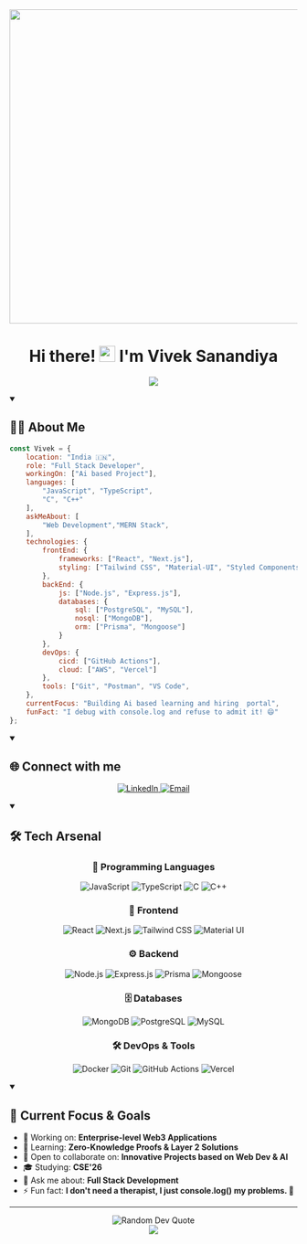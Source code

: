 <div align="center">
  <img src="https://raw.githubusercontent.com/SP-XD/SP-XD/main/images/dev-working_rounded.gif" href="https://github.com/SP-XD" width="550"/><br>
</div>
<!-- Alternative options you can try if the above doesn't work:
<div align="center">
  <img src="https://media.giphy.com/media/M9gbBd9nbDrOTu1Mqx/giphy.gif" width="100"/>
</div>

OR

<div align="center">
  <img src="https://user-images.githubusercontent.com/74038190/225813708-98b745f2-7d22-48cf-9150-083f1b00d6c9.gif" width="500"/>
</div>
-->
<!-- Rest of your README remains the same -->

<h1 align="center">
  Hi there! <img src="https://media.giphy.com/media/hvRJCLFzcasrR4ia7z/giphy.gif" width="28">
  I'm Vivek Sanandiya
</h1>

<p align="center">
  <a href="https://github.com/DenverCoder1/readme-typing-svg">
    <img src="https://readme-typing-svg.herokuapp.com/?lines=🚀%20Full-Stack%20Developer;🌟%20MERN%20Stack%20Expert;Always%20learning%20new%20things&font=Fira%20Code&center=true&width=440&height=45&color=f75c7e&vCenter=true&size=22">
  </a>
</p>
<!-- ===================================================
<p align="center">
  <img src="https://komarev.com/ghpvc/?username=Vivek-787&label=Profile%20views&color=0e75b6&style=flat" alt="Profile views" />
  <img src="https://img.shields.io/github/followers/Vivek-787?label=Followers&style=social" alt="GitHub followers" />
</p>
 -->

<!--
<h2>🏆 GitHub Trophies</h2>
<p align="center">
  <img src="https://github-profile-trophy.vercel.app/?username=Vivek-787&theme=radical&no-frame=false&no-bg=true&margin-w=15&column=-1" width="100%" alt="GitHub Trophies"/>
</p>
 ================================================= -->

<details open>
<summary><h2>👨‍💻 About Me</h2></summary>

```javascript
const Vivek = {
    location: "India 🇮🇳",
    role: "Full Stack Developer",
    workingOn: ["Ai based Project"],
    languages: [
        "JavaScript", "TypeScript",
        "C", "C++"
    ],
    askMeAbout: [
        "Web Development","MERN Stack",
    ],
    technologies: {
        frontEnd: {
            frameworks: ["React", "Next.js"],
            styling: ["Tailwind CSS", "Material-UI", "Styled Components", "CSS3"]
        },
        backEnd: {
            js: ["Node.js", "Express.js"],
            databases: {
                sql: ["PostgreSQL", "MySQL"],
                nosql: ["MongoDB"],
                orm: ["Prisma", "Mongoose"]
            }
        },
        devOps: {
            cicd: ["GitHub Actions"],
            cloud: ["AWS", "Vercel"]
        },
        tools: ["Git", "Postman", "VS Code",
    },
    currentFocus: "Building Ai based learning and hiring  portal",
    funFact: "I debug with console.log and refuse to admit it! 😄"
};
```
</details>

<details open>
<summary><h2>🌐 Connect with me</h2></summary>
<p align="center">
  <!-- <a href="https://www.ramkumar-dev.me" target="_blank">
    <img src="https://img.shields.io/badge/Portfolio-000000?style=for-the-badge&logo=About.me&logoColor=white" alt="Portfolio" />
  </a> -->
  <a href="https://in.linkedin.com/in/vivek-sanandiya787" target="_blank">
    <img src="https://img.shields.io/badge/LinkedIn-0077B5?style=for-the-badge&logo=linkedin&logoColor=white" alt="LinkedIn" />
  </a>
  <a href="mailto:viveksanandiya787@gmail.com" target="_blank">
    <img src="https://img.shields.io/badge/Gmail-D14836?style=for-the-badge&logo=gmail&logoColor=white" alt="Email" />
  </a>
</p>
</details>

<details open>
<summary><h2>🛠️ Tech Arsenal</h2></summary>

<h3 align="center">👾 Programming Languages</h3>
<p align="center">
  <img src="https://img.shields.io/badge/JavaScript-F7DF1E?style=for-the-badge&logo=javascript&logoColor=black" alt="JavaScript" />
  <img src="https://img.shields.io/badge/TypeScript-007ACC?style=for-the-badge&logo=typescript&logoColor=white" alt="TypeScript" />
  <!-- <img src="https://img.shields.io/badge/Rust-000000?style=for-the-badge&logo=rust&logoColor=white" alt="Rust" /> -->
  <img src="https://img.shields.io/badge/C-00599C?style=for-the-badge&logo=c&logoColor=white" alt="C" />
  <img src="https://img.shields.io/badge/C++-00599C?style=for-the-badge&logo=c%2B%2B&logoColor=white" alt="C++" />
  <!-- <img src="https://img.shields.io/badge/Java-ED8B00?style=for-the-badge&logo=openjdk&logoColor=white" alt="Java" /> -->
</p>

<h3 align="center">🎨 Frontend</h3>
<p align="center">
  <img src="https://img.shields.io/badge/React-20232A?style=for-the-badge&logo=react&logoColor=61DAFB" alt="React" />
  <img src="https://img.shields.io/badge/Next.js-000000?style=for-the-badge&logo=nextdotjs&logoColor=white" alt="Next.js" />
  <img src="https://img.shields.io/badge/Tailwind_CSS-38B2AC?style=for-the-badge&logo=tailwind-css&logoColor=white" alt="Tailwind CSS" />
  <!-- <img src="https://img.shields.io/badge/Redux-593D88?style=for-the-badge&logo=redux&logoColor=white" alt="Redux" /> -->
  <img src="https://img.shields.io/badge/Material_UI-007FFF?style=for-the-badge&logo=mui&logoColor=white" alt="Material UI" />
</p>

<h3 align="center">⚙️ Backend</h3>
<p align="center">
  <img src="https://img.shields.io/badge/Node.js-339933?style=for-the-badge&logo=nodedotjs&logoColor=white" alt="Node.js" />
  <img src="https://img.shields.io/badge/Express.js-000000?style=for-the-badge&logo=express&logoColor=white" alt="Express.js" />
  <img src="https://img.shields.io/badge/Prisma-3982CE?style=for-the-badge&logo=Prisma&logoColor=white" alt="Prisma" />
  <img src="https://img.shields.io/badge/Mongoose-880000?style=for-the-badge&logo=mongoose&logoColor=white" alt="Mongoose" />
</p>

<h3 align="center">🗄️ Databases</h3>
<p align="center">
  <img src="https://img.shields.io/badge/MongoDB-4EA94B?style=for-the-badge&logo=mongodb&logoColor=white" alt="MongoDB" />
  <img src="https://img.shields.io/badge/PostgreSQL-316192?style=for-the-badge&logo=postgresql&logoColor=white" alt="PostgreSQL" />
  <!-- <img src="https://img.shields.io/badge/Redis-DC382D?style=for-the-badge&logo=redis&logoColor=white" alt="Redis" /> -->
  <img src="https://img.shields.io/badge/MySQL-005C84?style=for-the-badge&logo=mysql&logoColor=white" alt="MySQL" />
</p>
<!-- 
<h3 align="center">⛓️ Blockchain</h3>
<p align="center">
  <img src="https://img.shields.io/badge/Ethereum-3C3C3D?style=for-the-badge&logo=Ethereum&logoColor=white" alt="Ethereum" />
  <img src="https://img.shields.io/badge/Solana-black?style=for-the-badge&logo=solana&logoColor=white" alt="Solana" />
  <img src="https://img.shields.io/badge/Web3.js-F16822?style=for-the-badge&logo=web3.js&logoColor=white" alt="Web3.js" />
  <img src="https://img.shields.io/badge/IPFS-65C2CB?style=for-the-badge&logo=ipfs&logoColor=white" alt="IPFS" />
</p> -->

<h3 align="center">🛠️ DevOps & Tools</h3>
<p align="center">
  <img src="https://img.shields.io/badge/Docker-2CA5E0?style=for-the-badge&logo=docker&logoColor=white" alt="Docker" />
  <!-- <img src="https://img.shields.io/badge/kubernetes-326ce5.svg?&style=for-the-badge&logo=kubernetes&logoColor=white" alt="Kubernetes" /> -->
  <img src="https://img.shields.io/badge/Git-F05032?style=for-the-badge&logo=git&logoColor=white" alt="Git" />
  <img src="https://img.shields.io/badge/GitHub_Actions-2088FF?style=for-the-badge&logo=github-actions&logoColor=white" alt="GitHub Actions" />
  <img src="https://img.shields.io/badge/Vercel-000000?style=for-the-badge&logo=vercel&logoColor=white" alt="Vercel" />
</p>
</details>

<!-- ==============  will add later =============== -->
<!-- 
<details open>
<summary><h2>📊 GitHub Statistics</h2></summary>
<div align="center">
  <img src="https://github-readme-stats.vercel.app/api?username=kushwahramkumar2003&show_icons=true&theme=radical&hide_border=true&count_private=true" alt="GitHub Stats" />
</div>
<div align="center">
  <img src="https://github-readme-streak-stats.herokuapp.com/?user=kushwahramkumar2003&theme=radical&hide_border=true" alt="GitHub Streak" />
</div>
<div align="center">
  <img src="https://github-readme-stats.vercel.app/api/top-langs/?username=kushwahramkumar2003&theme=radical&hide_border=true&layout=compact&langs_count=8" alt="Top Languages" />
</div> -->

<!-- 
<div align="center">
  <img src="https://github-profile-summary-cards.vercel.app/api/cards/profile-details?username=kushwahramkumar2003&theme=radical" alt="GitHub Profile Summary" />
</div>

<div align="center">
  <img src="https://github-readme-activity-graph.vercel.app/graph?username=kushwahramkumar2003&theme=radical&hide_border=true" alt="Contribution Graph" />
</div>
</details> -->
<!-- 
<details open>
<summary><h2>📝 Latest Blog Posts</h2></summary>
BLOG-POST-LIST:START -->

<!-- - [Building Scalable DApps with Solana and React](https://www.ramkumar-dev.me/articles)
- [Deep Dive into Smart Contract Development](https://www.ramkumar-dev.me/articles)
- [IPFS: Decentralized Storage for Web3](https://www.ramkumar-dev.me/articles)
- [Full Stack Development in 2024](https://www.ramkumar-dev.me)
</details> -->

<details open>
<summary><h2>🎯 Current Focus & Goals</h2></summary>

- 🔭 Working on: **Enterprise-level Web3 Applications**
- 🌱 Learning: **Zero-Knowledge Proofs & Layer 2 Solutions**
- 👯 Open to collaborate on: **Innovative Projects based on Web Dev & AI**
- 🎓 Studying: **CSE'26**
- 💬 Ask me about: **Full Stack Development**
- ⚡ Fun fact: **I don't need a therapist, I just console.log() my problems. 💭**
</details>

---

<div align="center">
  <img src="https://quotes-github-readme.vercel.app/api?type=horizontal&theme=radical" alt="Random Dev Quote"/>
</div>

<div align="center">
  <img src="https://capsule-render.vercel.app/api?type=waving&color=gradient&height=100&section=footer&animation=twinkling" />
</div>
